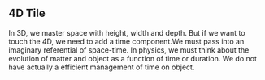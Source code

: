 ## 4D Tile

In 3D, we master space with height, width and depth. But if we want to touch the 4D, we need to add a time component.We must pass into an imaginary referential of space-time. In physics, we must think about the evolution of matter and object as a function of time or duration. We do not have actually a efficient management of time on object.
